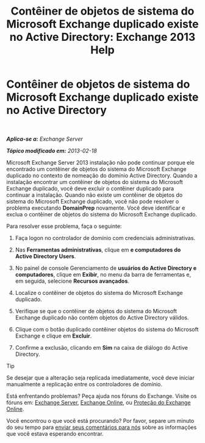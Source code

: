 ﻿---
title: 'Contêiner de objetos de sistema do Microsoft Exchange duplicado existe no Active Directory: Exchange 2013 Help'
TOCTitle: Contêiner de objetos de sistema do Microsoft Exchange duplicado existe no Active Directory
ms:assetid: cd0f45ab-89de-4653-b50d-c1157c2329d5
ms:mtpsurl: https://technet.microsoft.com/pt-br/library/ms.exch.setupreadiness.adiniterrorrule(v=EXCHG.150)
ms:contentKeyID: 50486654
ms.date: 05/22/2018
mtps_version: v=EXCHG.150
ms.translationtype: MT
---

# Contêiner de objetos de sistema do Microsoft Exchange duplicado existe no Active Directory

 

_**Aplica-se a:** Exchange Server_

_**Tópico modificado em:** 2013-02-18_

Microsoft Exchange Server 2013 instalação não pode continuar porque ele encontrado um contêiner de objetos do sistema do Microsoft Exchange duplicado no contexto de nomeação do domínio Active Directory. Quando a instalação encontrar um contêiner de objetos do sistema do Microsoft Exchange duplicado, você deve excluir o contêiner duplicado para continuar a instalação. Quando não existe um contêiner de objetos do sistema do Microsoft Exchange duplicado, você não pode resolver o problema executando **DomainPrep** novamente. Você deve identificar e exclua o contêiner de objetos do sistema do Microsoft Exchange duplicado.

Para resolver esse problema, faça o seguinte:

1.  Faça logon no controlador de domínio com credenciais administrativas.

2.  Nas **Ferramentas administrativas**, clique em **e computadores do Active Directory Users**.

3.  No painel de console Gerenciamento de **usuários do Active Directory e computadores**, clique em **Exibir**, no menu da barra de ferramentas e, em seguida, selecione **Recursos avançados**.

4.  Localize o contêiner de objetos do sistema do Microsoft Exchange duplicado.

5.  Verifique se que o contêiner de objetos do sistema do Microsoft Exchange duplicado não contém objetos do Active Directory válidos.

6.  Clique com o botão duplicado contêiner objetos do sistema do Microsoft Exchange e clique em **Excluir**.

7.  Confirme a exclusão, clicando em **Sim** na caixa de diálogo do Active Directory.


> [!TIP]
> Se desejar que a alteração seja replicada imediatamente, você deve iniciar manualmente a replicação entre os controladores de domínio.



Está enfrentando problemas? Peça ajuda nos fóruns do Exchange. Visite os fóruns em: [Exchange Server](https://go.microsoft.com/fwlink/p/?linkid=60612), [Exchange Online](https://go.microsoft.com/fwlink/p/?linkid=267542), ou [Proteção do Exchange Online](https://go.microsoft.com/fwlink/p/?linkid=285351).

Você encontrou o que você está procurando? Por favor, separe um minuto do seu tempo para [enviar seus comentários para nós](mailto:exsetuphelpfeedback@microsoft.com?subject=exchange%202013%20setup%20help%20feedback) sobre as informações que você estava esperando encontrar.

